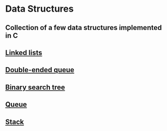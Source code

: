 # Data Structures

## Collection of a few data structures implemented in C

## [Linked lists](linked-list)

## [Double-ended queue](double-ended-queue)

## [Binary search tree](binary-search-tree)

## [Queue](queue)

## [Stack](stack)
